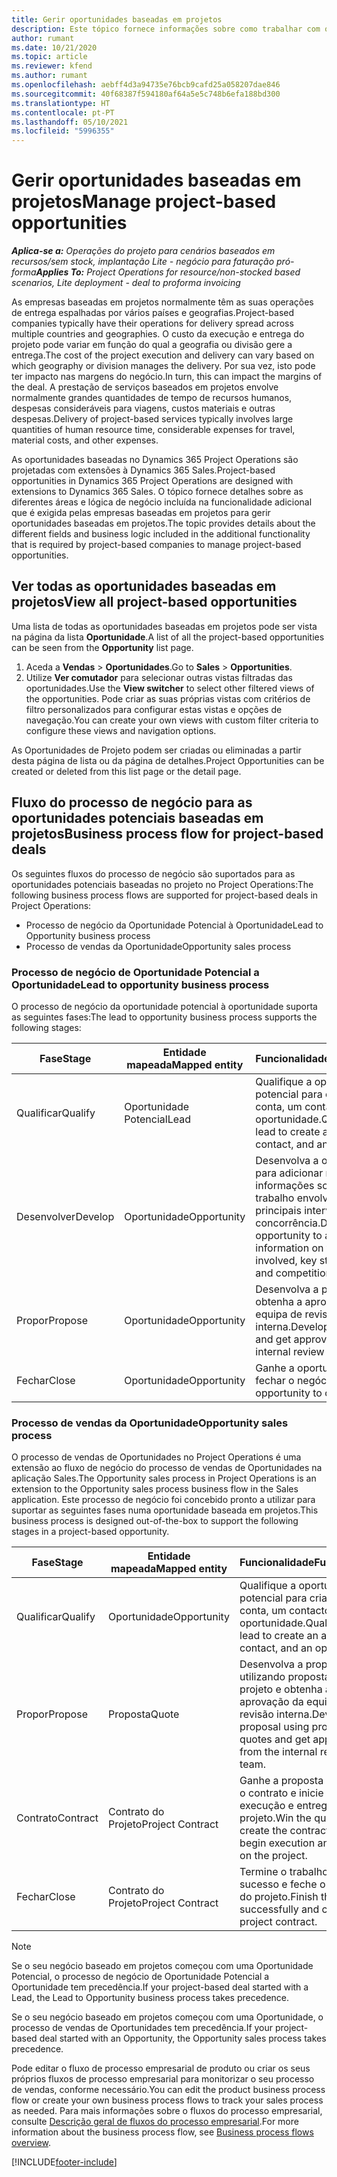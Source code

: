 ```yaml
---
title: Gerir oportunidades baseadas em projetos
description: Este tópico fornece informações sobre como trabalhar com oportunidades relacionadas com projetos.
author: rumant
ms.date: 10/21/2020
ms.topic: article
ms.reviewer: kfend
ms.author: rumant
ms.openlocfilehash: aebff4d3a94735e76bcb9cafd25a058207dae846
ms.sourcegitcommit: 40f68387f594180af64a5e5c748b6efa188bd300
ms.translationtype: HT
ms.contentlocale: pt-PT
ms.lasthandoff: 05/10/2021
ms.locfileid: "5996355"
---
```

# <a name="manage-project-based-opportunities"></a><span data-ttu-id="47a21-103">Gerir oportunidades baseadas em projetos</span><span class="sxs-lookup"><span data-stu-id="47a21-103">Manage project-based opportunities</span></span>

<span data-ttu-id="47a21-104">_**Aplica-se a:** Operações do projeto para cenários baseados em recursos/sem stock, implantação Lite - negócio para faturação pró-forma_</span><span class="sxs-lookup"><span data-stu-id="47a21-104">_**Applies To:** Project Operations for resource/non-stocked based scenarios, Lite deployment - deal to proforma invoicing_</span></span>

<span data-ttu-id="47a21-105">As empresas baseadas em projetos normalmente têm as suas operações de entrega espalhadas por vários países e geografias.</span><span class="sxs-lookup"><span data-stu-id="47a21-105">Project-based companies typically have their operations for delivery spread across multiple countries and geographies.</span></span> <span data-ttu-id="47a21-106">O custo da execução e entrega do projeto pode variar em função do qual a geografia ou divisão gere a entrega.</span><span class="sxs-lookup"><span data-stu-id="47a21-106">The cost of the project execution and delivery can vary  based on which geography or division manages the delivery.</span></span> <span data-ttu-id="47a21-107">Por sua vez, isto pode ter impacto nas margens do negócio.</span><span class="sxs-lookup"><span data-stu-id="47a21-107">In turn, this can impact the margins of the deal.</span></span> <span data-ttu-id="47a21-108">A prestação de serviços baseados em projetos envolve normalmente grandes quantidades de tempo de recursos humanos, despesas consideráveis para viagens, custos materiais e outras despesas.</span><span class="sxs-lookup"><span data-stu-id="47a21-108">Delivery of project-based services typically involves large quantities of human resource time, considerable expenses for travel, material costs, and other expenses.</span></span>

<span data-ttu-id="47a21-109">As oportunidades baseadas no Dynamics 365 Project Operations são projetadas com extensões à Dynamics 365 Sales.</span><span class="sxs-lookup"><span data-stu-id="47a21-109">Project-based opportunities in Dynamics 365 Project Operations are designed with extensions to Dynamics 365 Sales.</span></span> <span data-ttu-id="47a21-110">O tópico fornece detalhes sobre as diferentes áreas e lógica de negócio incluída na funcionalidade adicional que é exigida pelas empresas baseadas em projetos para gerir oportunidades baseadas em projetos.</span><span class="sxs-lookup"><span data-stu-id="47a21-110">The topic provides details about the different fields and business logic included in the additional functionality that is required by project-based companies to manage project-based opportunities.</span></span>

## <a name="view-all-project-based-opportunities"></a><span data-ttu-id="47a21-111">Ver todas as oportunidades baseadas em projetos</span><span class="sxs-lookup"><span data-stu-id="47a21-111">View all project-based opportunities</span></span>

<span data-ttu-id="47a21-112">Uma lista de todas as oportunidades baseadas em projetos pode ser vista na página da lista **Oportunidade**.</span><span class="sxs-lookup"><span data-stu-id="47a21-112">A list of all the project-based opportunities can be seen from the **Opportunity** list page.</span></span> 

1. <span data-ttu-id="47a21-113">Aceda a **Vendas** > **Oportunidades**.</span><span class="sxs-lookup"><span data-stu-id="47a21-113">Go to **Sales** > **Opportunities**.</span></span>
2. <span data-ttu-id="47a21-114">Utilize **Ver comutador** para selecionar outras vistas filtradas das oportunidades.</span><span class="sxs-lookup"><span data-stu-id="47a21-114">Use the **View switcher** to select other filtered views of the opportunities.</span></span> <span data-ttu-id="47a21-115">Pode criar as suas próprias vistas com critérios de filtro personalizados para configurar estas vistas e opções de navegação.</span><span class="sxs-lookup"><span data-stu-id="47a21-115">You can create your own views with custom filter criteria to configure these views and navigation options.</span></span>

<span data-ttu-id="47a21-116">As Oportunidades de Projeto podem ser criadas ou eliminadas a partir desta página de lista ou da página de detalhes.</span><span class="sxs-lookup"><span data-stu-id="47a21-116">Project Opportunities can be created or deleted from this list page or the detail page.</span></span>

## <a name="business-process-flow-for-project-based-deals"></a><span data-ttu-id="47a21-117">Fluxo do processo de negócio para as oportunidades potenciais baseadas em projetos</span><span class="sxs-lookup"><span data-stu-id="47a21-117">Business process flow for project-based deals</span></span>

<span data-ttu-id="47a21-118">Os seguintes fluxos do processo de negócio são suportados para as oportunidades potenciais baseadas no projeto no Project Operations:</span><span class="sxs-lookup"><span data-stu-id="47a21-118">The following business process flows are supported for project-based deals in Project Operations:</span></span>

- <span data-ttu-id="47a21-119">Processo de negócio da Oportunidade Potencial à Oportunidade</span><span class="sxs-lookup"><span data-stu-id="47a21-119">Lead to Opportunity business process</span></span>
- <span data-ttu-id="47a21-120">Processo de vendas da Oportunidade</span><span class="sxs-lookup"><span data-stu-id="47a21-120">Opportunity sales process</span></span>

### <a name="lead-to-opportunity-business-process"></a><span data-ttu-id="47a21-121">Processo de negócio de Oportunidade Potencial a Oportunidade</span><span class="sxs-lookup"><span data-stu-id="47a21-121">Lead to opportunity business process</span></span> 
<span data-ttu-id="47a21-122">O processo de negócio da oportunidade potencial à oportunidade suporta as seguintes fases:</span><span class="sxs-lookup"><span data-stu-id="47a21-122">The lead to opportunity business process supports the following stages:</span></span>

| <span data-ttu-id="47a21-123">Fase</span><span class="sxs-lookup"><span data-stu-id="47a21-123">Stage</span></span> | <span data-ttu-id="47a21-124">Entidade mapeada</span><span class="sxs-lookup"><span data-stu-id="47a21-124">Mapped entity</span></span> | <span data-ttu-id="47a21-125">Funcionalidade</span><span class="sxs-lookup"><span data-stu-id="47a21-125">Functionality</span></span> |
| --- | --- | --- |
| <span data-ttu-id="47a21-126">Qualificar</span><span class="sxs-lookup"><span data-stu-id="47a21-126">Qualify</span></span> | <span data-ttu-id="47a21-127">Oportunidade Potencial</span><span class="sxs-lookup"><span data-stu-id="47a21-127">Lead</span></span> | <span data-ttu-id="47a21-128">Qualifique a oportunidade potencial para criar uma conta, um contacto e uma oportunidade.</span><span class="sxs-lookup"><span data-stu-id="47a21-128">Qualify the lead to create an account, contact, and an opportunity.</span></span> |
| <span data-ttu-id="47a21-129">Desenvolver</span><span class="sxs-lookup"><span data-stu-id="47a21-129">Develop</span></span> | <span data-ttu-id="47a21-130">Oportunidade</span><span class="sxs-lookup"><span data-stu-id="47a21-130">Opportunity</span></span> | <span data-ttu-id="47a21-131">Desenvolva a oportunidade para adicionar mais informações sobre o trabalho envolvido, os principais intervenientes e a concorrência.</span><span class="sxs-lookup"><span data-stu-id="47a21-131">Develop the opportunity to add more information on the work involved, key stakeholders, and competition.</span></span> |
| <span data-ttu-id="47a21-132">Propor</span><span class="sxs-lookup"><span data-stu-id="47a21-132">Propose</span></span> | <span data-ttu-id="47a21-133">Oportunidade</span><span class="sxs-lookup"><span data-stu-id="47a21-133">Opportunity</span></span> | <span data-ttu-id="47a21-134">Desenvolva a proposta e obtenha a aprovação da equipa de revisão interna.</span><span class="sxs-lookup"><span data-stu-id="47a21-134">Develop the proposal and get approval from the internal review team.</span></span> |
| <span data-ttu-id="47a21-135">Fechar</span><span class="sxs-lookup"><span data-stu-id="47a21-135">Close</span></span> | <span data-ttu-id="47a21-136">Oportunidade</span><span class="sxs-lookup"><span data-stu-id="47a21-136">Opportunity</span></span> | <span data-ttu-id="47a21-137">Ganhe a oportunidade de fechar o negócio.</span><span class="sxs-lookup"><span data-stu-id="47a21-137">Win the opportunity to close the deal.</span></span> |

### <a name="opportunity-sales-process"></a><span data-ttu-id="47a21-138">Processo de vendas da Oportunidade</span><span class="sxs-lookup"><span data-stu-id="47a21-138">Opportunity sales process</span></span>
<span data-ttu-id="47a21-139">O processo de vendas de Oportunidades no Project Operations é uma extensão ao fluxo de negócio do processo de vendas de Oportunidades na aplicação Sales.</span><span class="sxs-lookup"><span data-stu-id="47a21-139">The Opportunity sales process in Project Operations is an extension to the Opportunity sales process business flow in the Sales application.</span></span> <span data-ttu-id="47a21-140">Este processo de negócio foi concebido pronto a utilizar para suportar as seguintes fases numa oportunidade baseada em projetos.</span><span class="sxs-lookup"><span data-stu-id="47a21-140">This business process is designed out-of-the-box to support the following stages in a project-based opportunity.</span></span>

| <span data-ttu-id="47a21-141">Fase</span><span class="sxs-lookup"><span data-stu-id="47a21-141">Stage</span></span> | <span data-ttu-id="47a21-142">Entidade mapeada</span><span class="sxs-lookup"><span data-stu-id="47a21-142">Mapped entity</span></span> | <span data-ttu-id="47a21-143">Funcionalidade</span><span class="sxs-lookup"><span data-stu-id="47a21-143">Functionality</span></span> |
| --- | --- | --- |
| <span data-ttu-id="47a21-144">Qualificar</span><span class="sxs-lookup"><span data-stu-id="47a21-144">Qualify</span></span> | <span data-ttu-id="47a21-145">Oportunidade</span><span class="sxs-lookup"><span data-stu-id="47a21-145">Opportunity</span></span> | <span data-ttu-id="47a21-146">Qualifique a oportunidade potencial para criar uma conta, um contacto e uma oportunidade.</span><span class="sxs-lookup"><span data-stu-id="47a21-146">Qualify the lead to create an account, contact, and an opportunity.</span></span> |
| <span data-ttu-id="47a21-147">Propor</span><span class="sxs-lookup"><span data-stu-id="47a21-147">Propose</span></span> | <span data-ttu-id="47a21-148">Proposta</span><span class="sxs-lookup"><span data-stu-id="47a21-148">Quote</span></span> | <span data-ttu-id="47a21-149">Desenvolva a proposta utilizando propostas de projeto e obtenha a aprovação da equipa de revisão interna.</span><span class="sxs-lookup"><span data-stu-id="47a21-149">Develop the proposal using project quotes and get approval from the internal review team.</span></span> |
| <span data-ttu-id="47a21-150">Contrato</span><span class="sxs-lookup"><span data-stu-id="47a21-150">Contract</span></span> | <span data-ttu-id="47a21-151">Contrato do Projeto</span><span class="sxs-lookup"><span data-stu-id="47a21-151">Project Contract</span></span> | <span data-ttu-id="47a21-152">Ganhe a proposta para criar o contrato e inicie a execução e entrega do projeto.</span><span class="sxs-lookup"><span data-stu-id="47a21-152">Win the quote to create the contract and begin execution and delivery on the project.</span></span> |
| <span data-ttu-id="47a21-153">Fechar</span><span class="sxs-lookup"><span data-stu-id="47a21-153">Close</span></span> | <span data-ttu-id="47a21-154">Contrato do Projeto</span><span class="sxs-lookup"><span data-stu-id="47a21-154">Project Contract</span></span> | <span data-ttu-id="47a21-155">Termine o trabalho com sucesso e feche o contrato do projeto.</span><span class="sxs-lookup"><span data-stu-id="47a21-155">Finish the work successfully and close the project contract.</span></span> |

> [!NOTE]
> <span data-ttu-id="47a21-156">Se o seu negócio baseado em projetos começou com uma Oportunidade Potencial, o processo de negócio de Oportunidade Potencial a Oportunidade tem precedência.</span><span class="sxs-lookup"><span data-stu-id="47a21-156">If your project-based deal started with a Lead, the Lead to Opportunity business process takes precedence.</span></span>
>
> <span data-ttu-id="47a21-157">Se o seu negócio baseado em projetos começou com uma Oportunidade, o processo de vendas de Oportunidades tem precedência.</span><span class="sxs-lookup"><span data-stu-id="47a21-157">If your project-based deal started with an Opportunity, the Opportunity sales process takes precedence.</span></span>

<span data-ttu-id="47a21-158">Pode editar o fluxo de processo empresarial de produto ou criar os seus próprios fluxos de processo empresarial para monitorizar o seu processo de vendas, conforme necessário.</span><span class="sxs-lookup"><span data-stu-id="47a21-158">You can edit the product business process flow or create your own business process flows to track your sales process as needed.</span></span> <span data-ttu-id="47a21-159">Para mais informações sobre o fluxos do processo empresarial, consulte [Descrição geral de fluxos do processo empresarial](/dynamics365/customerengagement/on-premises/customize/business-process-flows-overview).</span><span class="sxs-lookup"><span data-stu-id="47a21-159">For more information about the business process flow, see [Business process flows overview](/dynamics365/customerengagement/on-premises/customize/business-process-flows-overview).</span></span>


[!INCLUDE[footer-include](../includes/footer-banner.md)]